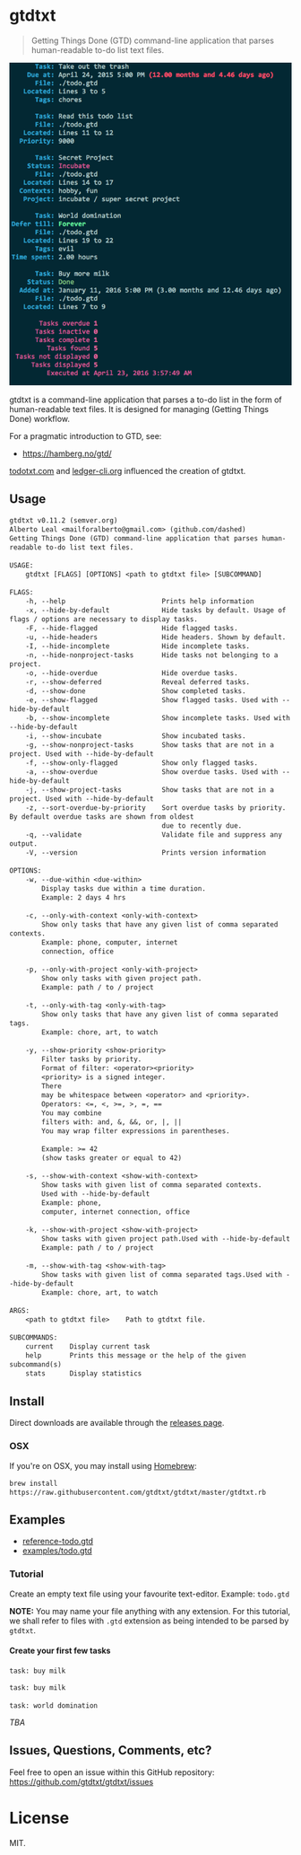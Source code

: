 gtdtxt
======

> Getting Things Done (GTD) command-line application that parses human-readable to-do list text files.

![](screenshot.png)

gtdtxt is a command-line application that parses a to-do list in the form of human-readable text files.
It is designed for managing (Getting Things Done) workflow.

For a pragmatic introduction to GTD, see:

- https://hamberg.no/gtd/


[todotxt.com](http://todotxt.com/) and [ledger-cli.org](http://ledger-cli.org/) influenced the creation of gtdtxt.



## Usage

```
gtdtxt v0.11.2 (semver.org)
Alberto Leal <mailforalberto@gmail.com> (github.com/dashed)
Getting Things Done (GTD) command-line application that parses human-readable to-do list text files.

USAGE:
    gtdtxt [FLAGS] [OPTIONS] <path to gtdtxt file> [SUBCOMMAND]

FLAGS:
    -h, --help                        Prints help information
    -x, --hide-by-default             Hide tasks by default. Usage of flags / options are necessary to display tasks.
    -F, --hide-flagged                Hide flagged tasks.
    -u, --hide-headers                Hide headers. Shown by default.
    -I, --hide-incomplete             Hide incomplete tasks.
    -n, --hide-nonproject-tasks       Hide tasks not belonging to a project.
    -o, --hide-overdue                Hide overdue tasks.
    -r, --show-deferred               Reveal deferred tasks.
    -d, --show-done                   Show completed tasks.
    -e, --show-flagged                Show flagged tasks. Used with --hide-by-default
    -b, --show-incomplete             Show incomplete tasks. Used with --hide-by-default
    -i, --show-incubate               Show incubated tasks.
    -g, --show-nonproject-tasks       Show tasks that are not in a project. Used with --hide-by-default
    -f, --show-only-flagged           Show only flagged tasks.
    -a, --show-overdue                Show overdue tasks. Used with --hide-by-default
    -j, --show-project-tasks          Show tasks that are not in a project. Used with --hide-by-default
    -z, --sort-overdue-by-priority    Sort overdue tasks by priority. By default overdue tasks are shown from oldest
                                      due to recently due.
    -q, --validate                    Validate file and suppress any output.
    -V, --version                     Prints version information

OPTIONS:
    -w, --due-within <due-within>
        Display tasks due within a time duration.
        Example: 2 days 4 hrs
        
    -c, --only-with-context <only-with-context>
        Show only tasks that have any given list of comma separated contexts.
        Example: phone, computer, internet
        connection, office
        
    -p, --only-with-project <only-with-project>
        Show only tasks with given project path.
        Example: path / to / project
        
    -t, --only-with-tag <only-with-tag>
        Show only tasks that have any given list of comma separated tags.
        Example: chore, art, to watch
        
    -y, --show-priority <show-priority>
        Filter tasks by priority.
        Format of filter: <operator><priority>
        <priority> is a signed integer.
        There
        may be whitespace between <operator> and <priority>.
        Operators: <=, <, >=, >, =, ==
        You may combine
        filters with: and, &, &&, or, |, ||
        You may wrap filter expressions in parentheses.
        
        Example: >= 42
        (show tasks greater or equal to 42)
        
    -s, --show-with-context <show-with-context>
        Show tasks with given list of comma separated contexts.
        Used with --hide-by-default
        Example: phone,
        computer, internet connection, office
        
    -k, --show-with-project <show-with-project>
        Show tasks with given project path.Used with --hide-by-default
        Example: path / to / project
        
    -m, --show-with-tag <show-with-tag>
        Show tasks with given list of comma separated tags.Used with --hide-by-default
        Example: chore, art, to watch

ARGS:
    <path to gtdtxt file>    Path to gtdtxt file.

SUBCOMMANDS:
    current    Display current task
    help       Prints this message or the help of the given subcommand(s)
    stats      Display statistics

```

## Install

Direct downloads are available through the [releases page](https://github.com/gtdtxt/gtdtxt/releases).

### OSX

If you're on OSX, you may install using [Homebrew](http://brew.sh/):

```
brew install https://raw.githubusercontent.com/gtdtxt/gtdtxt/master/gtdtxt.rb
```

## Examples

- [reference-todo.gtd](./reference-todo.gtd)
- [examples/todo.gtd](./examples/todo.gtd)

### Tutorial

Create an empty text file using your favourite text-editor. Example: `todo.gtd`

**NOTE:** You may name your file anything with any extension. For this tutorial, we shall refer to files with `.gtd` extension as being intended to be parsed by `gtdtxt`.

#### Create your first few tasks



```
task: buy milk
```

```
task: buy milk

task: world domination
```


*TBA*


## Issues, Questions, Comments, etc?

Feel free to open an issue within this GitHub repository: https://github.com/gtdtxt/gtdtxt/issues

License
=======

MIT.
